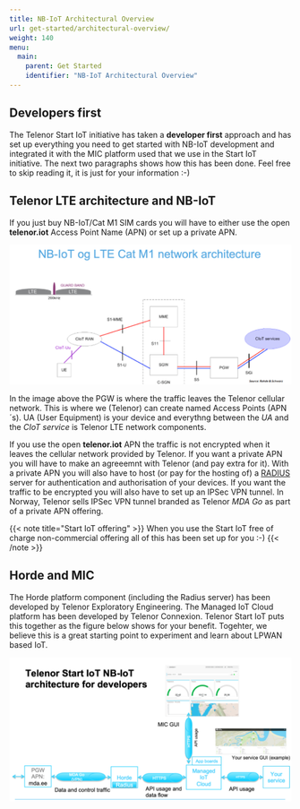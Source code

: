```yaml
---
title: NB-IoT Architectural Overview
url: get-started/architectural-overview/
weight: 140
menu:
  main:
    parent: Get Started
    identifier: "NB-IoT Architectural Overview"
---
```

## Developers first

The Telenor Start IoT initiative has taken a **developer first** approach and has set up everything you need to get started with NB-IoT development and integrated it with the MIC platform used that we use in the Start IoT initiative. The next two paragraphs shows how this has been done. Feel free to skip reading it, it is just for your information :-)


## Telenor LTE architecture and NB-IoT
If you just buy NB-IoT/Cat M1 SIM cards you will have to either use the open **telenor.iot** Access Point Name (APN) or set up a private APN.

![Simplified Telenor LTE infrastructure](/images/architectural-overview-00-cellular-architecture.png "The LTE cellular network architecture")

In the image above the PGW is where the traffic leaves the Telenor cellular network. This is where we (Telenor) can create named Access Points (APN´s). UA (User Equipment) is your device and everythng between the _UA_ and the _CIoT service_ is Telenor LTE network components.

If you use the open **telenor.iot** APN the traffic is not encrypted when it leaves the cellular network provided by Telenor. If you want a private APN you will have to make an agreeemnt with Telenor (and pay extra for it). With a private APN you will also have to host (or pay for the hosting of) a [RADIUS](https://en.wikipedia.org/wiki/RADIUS) server for authentication and authorisation of your devices. If you want the traffic to be encrypted you will also have to set up an IPSec VPN tunnel. In Norway, Telenor sells IPSec VPN tunnel branded as Telenor _MDA Go_ as part of a private APN offering.

{{< note title="Start IoT offering" >}}
When you use the Start IoT free of charge non-commercial offering all of this has been set up for you :-)
{{< /note >}}


## Horde and MIC
The Horde platform component  (including the Radius server) has been developed by Telenor Exploratory Engineering. The Managed IoT Cloud platform has been developed by Telenor Connexion. Telenor Start IoT puts this together as the figure below shows for your benefit. Togehter, we believe this is a great starting point to experiment and learn about LPWAN based IoT.

![Telenor Start IoT NB-IoT developer architecture](/images/architectural-overview-01-developer-architecture.png "The LTE cellular network architecture")
